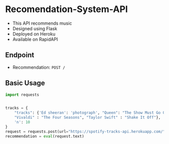 # Recomendation-System-API
- This API recommends music
- Designed using Flask
- Deployed on Heroku
- Available on RapidAPI

## Endpoint
- Recommendation:  `POST /`



## Basic Usage
 
```python 
import requests


tracks = {
    "tracks": {'Ed sheeran': 'photograph', "Queen": "The Show Must Go On", 
    "Vivaldi" : "The Four Seasons", "Taylor Swift" : "Shake It Off"},
    'n': 10
}
request = requests.post(url="https://spotify-tracks-api.herokuapp.com/", json=tracks)
recommendation = eval(request.text)
```
